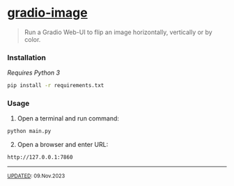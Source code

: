 # [gradio-image](https://github.com/kenny-kvibe/gradio-image-flip)

> Run a Gradio Web-UI to flip an image horizontally, vertically or by color.

### Installation

*Requires Python 3*

```sh
pip install -r requirements.txt
```

### Usage

1. Open a terminal and run command:

```sh
python main.py
```

2. Open a browser and enter URL:

```
http://127.0.0.1:7860
```

---

<sub><u>UPDATED</u>: 09.Nov.2023</sub>
